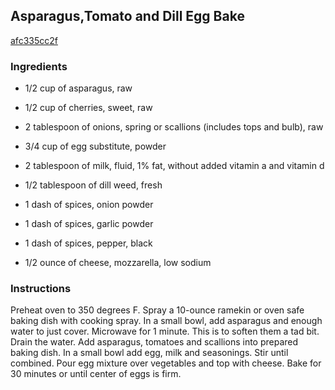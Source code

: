 ## Asparagus,Tomato and Dill Egg Bake

[afc335cc2f](http://tastykitchen.com/recipes/breakfastbrunch/eggs-breakfastbrunch/asparagustomato-and-dill-egg-bake/)

### Ingredients

 - 1/2 cup of asparagus, raw

 - 1/2 cup of cherries, sweet, raw

 - 2 tablespoon of onions, spring or scallions (includes tops and bulb), raw

 - 3/4 cup of egg substitute, powder

 - 2 tablespoon of milk, fluid, 1% fat, without added vitamin a and vitamin d

 - 1/2 tablespoon of dill weed, fresh

 - 1 dash of spices, onion powder

 - 1 dash of spices, garlic powder

 - 1 dash of spices, pepper, black

 - 1/2 ounce of cheese, mozzarella, low sodium

### Instructions

Preheat oven to 350 degrees F. Spray a 10-ounce ramekin or oven safe baking dish with cooking spray. In a small bowl, add asparagus and enough water to just cover. Microwave for 1 minute. This is to soften them a tad bit. Drain the water. Add asparagus, tomatoes and scallions into prepared baking dish. In a small bowl add egg, milk and seasonings. Stir until combined. Pour egg mixture over vegetables and top with cheese. Bake for 30 minutes or until center of eggs is firm.